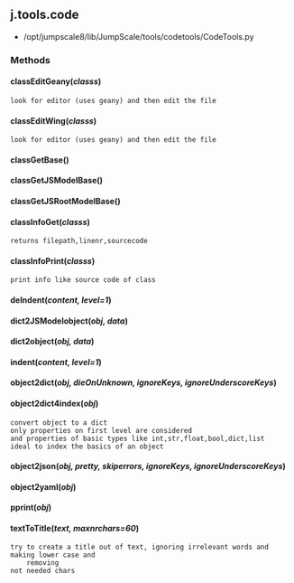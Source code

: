 <!-- toc -->
## j.tools.code

- /opt/jumpscale8/lib/JumpScale/tools/codetools/CodeTools.py

### Methods

#### classEditGeany(*classs*) 

```
look for editor (uses geany) and then edit the file

```

#### classEditWing(*classs*) 

```
look for editor (uses geany) and then edit the file

```

#### classGetBase() 

#### classGetJSModelBase() 

#### classGetJSRootModelBase() 

#### classInfoGet(*classs*) 

```
returns filepath,linenr,sourcecode

```

#### classInfoPrint(*classs*) 

```
print info like source code of class

```

#### deIndent(*content, level=1*) 

#### dict2JSModelobject(*obj, data*) 

#### dict2object(*obj, data*) 

#### indent(*content, level=1*) 

#### object2dict(*obj, dieOnUnknown, ignoreKeys, ignoreUnderscoreKeys*) 

#### object2dict4index(*obj*) 

```
convert object to a dict
only properties on first level are considered
and properties of basic types like int,str,float,bool,dict,list
ideal to index the basics of an object

```

#### object2json(*obj, pretty, skiperrors, ignoreKeys, ignoreUnderscoreKeys*) 

#### object2yaml(*obj*) 

#### pprint(*obj*) 

#### textToTitle(*text, maxnrchars=60*) 

```
try to create a title out of text, ignoring irrelevant words and making lower case and
    removing
not needed chars

```

